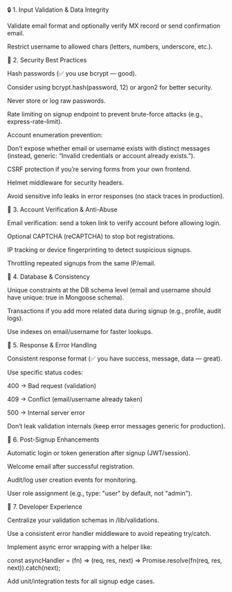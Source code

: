 🔒 1. Input Validation & Data Integrity

Validate email format and optionally verify MX record or send confirmation email.

Restrict username to allowed chars (letters, numbers, underscore, etc.).

🧠 2. Security Best Practices

Hash passwords (✅ you use bcrypt — good).

Consider using bcrypt.hash(password, 12) or argon2 for better security.

Never store or log raw passwords.

Rate limiting on signup endpoint to prevent brute-force attacks (e.g., express-rate-limit).

Account enumeration prevention:

Don’t expose whether email or username exists with distinct messages (instead, generic: “Invalid credentials or account already exists.”).

CSRF protection if you’re serving forms from your own frontend.

Helmet middleware for security headers.

Avoid sensitive info leaks in error responses (no stack traces in production).

📧 3. Account Verification & Anti-Abuse

Email verification: send a token link to verify account before allowing login.

Optional CAPTCHA (reCAPTCHA) to stop bot registrations.

IP tracking or device fingerprinting to detect suspicious signups.

Throttling repeated signups from the same IP/email.

💾 4. Database & Consistency

Unique constraints at the DB schema level (email and username should have unique: true in Mongoose schema).

Transactions if you add more related data during signup (e.g., profile, audit logs).

Use indexes on email/username for faster lookups.

🧾 5. Response & Error Handling

Consistent response format (✅ you have success, message, data — great).

Use specific status codes:

400 → Bad request (validation)

409 → Conflict (email/username already taken)

500 → Internal server error

Don’t leak validation internals (keep error messages generic for production).

🔐 6. Post-Signup Enhancements

Automatic login or token generation after signup (JWT/session).

Welcome email after successful registration.

Audit/log user creation events for monitoring.

User role assignment (e.g., type: "user" by default, not "admin").

🧰 7. Developer Experience

Centralize your validation schemas in /lib/validations.

Use a consistent error handler middleware to avoid repeating try/catch.

Implement async error wrapping with a helper like:

const asyncHandler = (fn) => (req, res, next) => Promise.resolve(fn(req, res, next)).catch(next);


Add unit/integration tests for all signup edge cases.